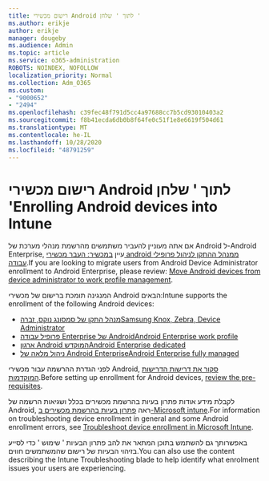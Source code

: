 ```yaml
---
title: רישום מכשירי Android לתוך ' שלחן '
ms.author: erikje
author: erikje
manager: dougeby
ms.audience: Admin
ms.topic: article
ms.service: o365-administration
ROBOTS: NOINDEX, NOFOLLOW
localization_priority: Normal
ms.collection: Adm_O365
ms.custom:
- "9000652"
- "2494"
ms.openlocfilehash: c39fec48f791d5cc4a97688cc7b5cd93010403a2
ms.sourcegitcommit: f8b41ecda6db0b8f64fe0c51f1e8e6619f504d61
ms.translationtype: MT
ms.contentlocale: he-IL
ms.lasthandoff: 10/28/2020
ms.locfileid: "48791259"
---
```

# <a name="enrolling-android-devices-into-intune"></a><span data-ttu-id="095fa-102">רישום מכשירי Android לתוך ' שלחן '</span><span class="sxs-lookup"><span data-stu-id="095fa-102">Enrolling Android devices into Intune</span></span>

<span data-ttu-id="095fa-103">אם אתה מעוניין להעביר משתמשים מהרשמת מנהלי מערכת של Android ל-Android Enterprise, עיין [במכשיר: העבר מכשירי android ממנהל ההתקן לניהול פרופילי עבודה](https://docs.microsoft.com/mem/intune/enrollment/android-move-device-admin-work-profile).</span><span class="sxs-lookup"><span data-stu-id="095fa-103">If you are looking to migrate users from Android Device Administrator enrollment to Android Enterprise, please review: [Move Android devices from device administrator to work profile management](https://docs.microsoft.com/mem/intune/enrollment/android-move-device-admin-work-profile).</span></span>

<span data-ttu-id="095fa-104">המנגינה תומכת ברישום של מכשירי Android הבאים:</span><span class="sxs-lookup"><span data-stu-id="095fa-104">Intune supports the enrollment of the following Android devices:</span></span>  

- [<span data-ttu-id="095fa-105">מנהל התקן של סמסונג נוקס, זברה</span><span class="sxs-lookup"><span data-stu-id="095fa-105">Samsung Knox, Zebra, Device Administrator</span></span>](https://docs.microsoft.com/mem/intune/enrollment/android-enroll-device-administrator)
- [<span data-ttu-id="095fa-106">פרופיל עבודה Enterprise של Android</span><span class="sxs-lookup"><span data-stu-id="095fa-106">Android Enterprise work profile</span></span>](https://docs.microsoft.com/mem/intune/enrollment/android-enterprise-overview)
- [<span data-ttu-id="095fa-107">ארגון Android המוקדש</span><span class="sxs-lookup"><span data-stu-id="095fa-107">Android Enterprise dedicated</span></span>](https://docs.microsoft.com/mem/intune/enrollment/android-dedicated-devices-fully-managed-enroll)
- [<span data-ttu-id="095fa-108">ניהול מלאה של Android Enterprise</span><span class="sxs-lookup"><span data-stu-id="095fa-108">Android Enterprise fully managed</span></span>](https://docs.microsoft.com/mem/intune/enrollment/android-fully-managed-enroll)

<span data-ttu-id="095fa-109">לפני הגדרת ההרשמה עבור מכשירי Android, [סקור את דרישות הדרישות המוקדמות](https://docs.microsoft.com/intune/enrollment/android-enroll).</span><span class="sxs-lookup"><span data-stu-id="095fa-109">Before setting up enrollment for Android devices, [review the pre-requisites](https://docs.microsoft.com/intune/enrollment/android-enroll).</span></span>  

<span data-ttu-id="095fa-110">לקבלת מידע אודות פתרון בעיות בהרשמת מכשירים בכלל ושגיאות הרשמה של Android, ראה [פתרון בעיות בהרשמת מכשירים ב-Microsoft intune](https://docs.microsoft.com/mem/intune/enrollment/troubleshoot-android-enrollment).</span><span class="sxs-lookup"><span data-stu-id="095fa-110">For information on troubleshooting device enrollment in general and some Android enrollment errors, see [Troubleshoot device enrollment in Microsoft Intune](https://docs.microsoft.com/mem/intune/enrollment/troubleshoot-android-enrollment).</span></span>

<span data-ttu-id="095fa-111">באפשרותך גם להשתמש בתוכן המתאר את להב פתרון הבעיות ' שימוש ' כדי לסייע בזיהוי הבעיות של רישום שהמשתמשים חווים.</span><span class="sxs-lookup"><span data-stu-id="095fa-111">You can also use the content describing the Intune Troubleshooting blade to help identify what enrolment issues your users are experiencing.</span></span>
